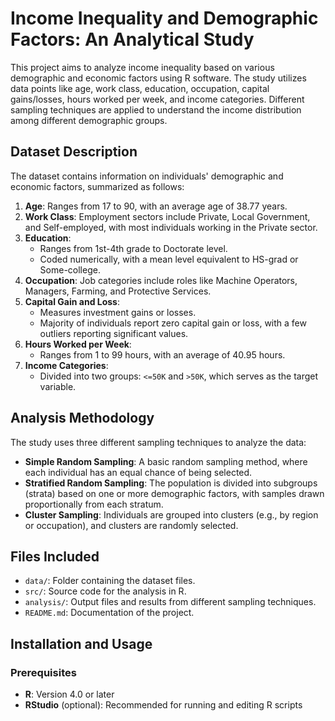
# Income Inequality and Demographic Factors: An Analytical Study

This project aims to analyze income inequality based on various demographic and economic factors using R software. The study utilizes data points like age, work class, education, occupation, capital gains/losses, hours worked per week, and income categories. Different sampling techniques are applied to understand the income distribution among different demographic groups.

## Dataset Description

The dataset contains information on individuals' demographic and economic factors, summarized as follows:

1. **Age**: Ranges from 17 to 90, with an average age of 38.77 years.
2. **Work Class**: Employment sectors include Private, Local Government, and Self-employed, with most individuals working in the Private sector.
3. **Education**:
   - Ranges from 1st-4th grade to Doctorate level.
   - Coded numerically, with a mean level equivalent to HS-grad or Some-college.
4. **Occupation**: Job categories include roles like Machine Operators, Managers, Farming, and Protective Services.
5. **Capital Gain and Loss**:
   - Measures investment gains or losses. 
   - Majority of individuals report zero capital gain or loss, with a few outliers reporting significant values.
6. **Hours Worked per Week**:
   - Ranges from 1 to 99 hours, with an average of 40.95 hours.
7. **Income Categories**:
   - Divided into two groups: `<=50K` and `>50K`, which serves as the target variable.

## Analysis Methodology

The study uses three different sampling techniques to analyze the data:

- **Simple Random Sampling**: A basic random sampling method, where each individual has an equal chance of being selected.
- **Stratified Random Sampling**: The population is divided into subgroups (strata) based on one or more demographic factors, with samples drawn proportionally from each stratum.
- **Cluster Sampling**: Individuals are grouped into clusters (e.g., by region or occupation), and clusters are randomly selected.

## Files Included

- `data/`: Folder containing the dataset files.
- `src/`: Source code for the analysis in R.
- `analysis/`: Output files and results from different sampling techniques.
- `README.md`: Documentation of the project.

## Installation and Usage

### Prerequisites

- **R**: Version 4.0 or later
- **RStudio** (optional): Recommended for running and editing R scripts

